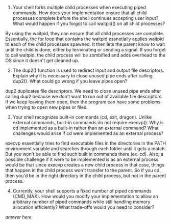 1. Your shell forks multiple child processes when executing piped commands. How does your implementation ensure that all child processes complete before the shell continues accepting user input? What would happen if you forgot to call waitpid() on all child processes?

By using the waitpid, they can ensure that all child processes are complete. Essentially, the for loop that contains the waitpid essnetially applies waitpid to each of the child processes spawned. It then lets the parent know to wait until the child is done, either by terminating or sending a signal. If you forget to call waitpid, the child process will be zombified and adds overhead to the OS since it doesn't get cleaned up. 

2. The dup2() function is used to redirect input and output file descriptors. Explain why it is necessary to close unused pipe ends after calling dup2(). What could go wrong if you leave pipes open?

dup2 duplicates file descriptors. We need to close unused pipe ends after calling dup2 because we don't want to run out of available file descriptors. If we keep leaving them open, then the program can have some problems when trying to open new pipes or files.

3. Your shell recognizes built-in commands (cd, exit, dragon). Unlike external commands, built-in commands do not require execvp(). Why is cd implemented as a built-in rather than an external command? What challenges would arise if cd were implemented as an external process?

execvp essentially tries to find executable files in the directories in the PATH environment variable and searches through each folder until it gets a match. But you won't be able to find such built in commands there (ex. cd). Also, a possible challenge if it were to be implemented is as an external process would be that since execvp creates a new child process in that case, things that happen in the child process won't transfer to the parent. So if you cd, then you'd be in the right directory in the child process, but not in the parent process.

4. Currently, your shell supports a fixed number of piped commands (CMD_MAX). How would you modify your implementation to allow an arbitrary number of piped commands while still handling memory allocation efficiently? What trade-offs would you need to consider?

_answer here_
